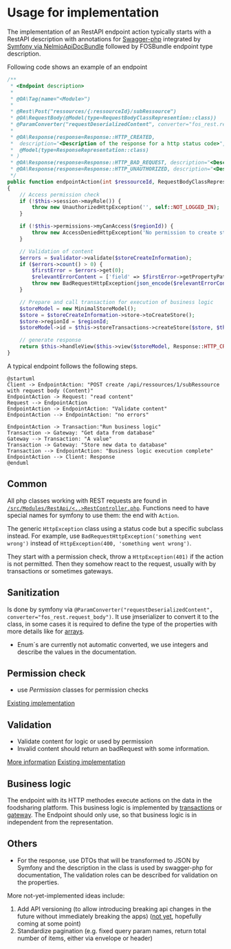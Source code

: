 # Usage for implementation

The implementation of an RestAPI endpoint action typically starts with a RestAPI description with annotations for [Swagger-php](http://zircote.github.io/swagger-php/) integrated by [Symfony via NelmioApiDocBundle](https://symfony.com/bundles/NelmioApiDocBundle/current/index.html) followed by FOSBundle endpoint type description.

Following code shows an example of an endpoint

~~~php
/**
 * <Endpoint description>
 *
 * @OA\Tag(name="<Module>")
 *
 * @Rest\Post("ressources/{:ressourceId}/subRessource")
 * @OA\RequestBody(@Model(type=RequestBodyClassRepresention::class))
 * @ParamConverter("requestDeserializedContent", converter="fos_rest.request_body")
 *
 * @OA\Response(response=Response::HTTP_CREATED,
 *	description="<Description of the response for a http status code>",
 *  @Model(type=ResponseRepresentation::class)
 * )
 * @OA\Response(response=Response::HTTP_BAD_REQUEST, description="<Description of the response for a http status code>")
 * @OA\Response(response=Response::HTTP_UNAUTHORIZED, description="<Description of the response for a http status code>")
 */
public function endpointAction(int $ressourceId, RequestBodyClassRepresention $requestDeserializedContent, ValidatorInterface $validator): Response
{
    // Access permission check
    if (!$this->session->mayRole()) {
        throw new UnauthorizedHttpException('', self::NOT_LOGGED_IN);
    }

    if (!$this->permissions->myCanAccess($regionId)) {
        throw new AccessDeniedHttpException('No permission to create store for this region');
    }

    // Validation of content
    $errors = $validator->validate($storeCreateInformation);
    if ($errors->count() > 0) {
        $firstError = $errors->get(0);
        $relevantErrorContent = ['field' => $firstError->getPropertyPath(), 'message' => $firstError->getMessage()];
        throw new BadRequestHttpException(json_encode($relevantErrorContent));
    }

    // Prepare and call transaction for execution of business logic
    $storeModel = new MinimalStoreModel();
    $store = $storeCreateInformation->store->toCreateStore();
    $store->regionId = $regionId;
    $storeModel->id = $this->storeTransactions->createStore($store, $this->session->id(), $storeCreateInformation->firstPost);

    // generate response
    return $this->handleView($this->view($storeModel, Response::HTTP_CREATED));
}
~~~


A typical endpoint follows the following steps.

~~~plantuml
@startuml
Client -> EndpointAction: "POST create /api/ressources/1/subRessource with request body (Content)"
EndpointAction -> Request: "read content"
Request --> EndpointAction
EndpointAction -> EndpointAction: "Validate content"
EndpointAction --> EndpointAction: "no errors"

EndpointAction -> Transaction:"Run business logic"
Transaction -> Gateway: "Get data from database"
Gateway --> Transaction: "A value"
Transaction -> Gateway: "Store new data to database"
Transaction --> EndpointAction: "Business logic execution complete"
EndpointAction --> Client: Response
@enduml
~~~

## Common

All php classes working with REST requests are found in [`/src/Modules/RestApi/<..>RestController.php`](https://symfony.com/doc/current/controller.html).
Functions need to have special names for symfony to use them: the end with `Action`.

The generic `HttpException` class using a status code but a specific subclass instead. 
For example, use `BadRequestHttpException('something went wrong')` instead of `HttpException(400, 'something went wrong')`. 

They start with a permission check, throw a `HttpException(401)` if the action is not permitted.
Then they somehow react to the request, usually with by transactions or sometimes gateways.

## Sanitization

Is done by symfony via  `@ParamConverter("requestDeserializedContent", converter="fos_rest.request_body")`. 
It use jmserializer to convert it to the class, in some cases it is required to define the type of the properties with more details like for [arrays](https://gitlab.com/foodsharing-dev/foodsharing/-/merge_requests/2515/diffs#50bfc7418e3eddef50cf90b4f240ee833a9f509f_0_196).

- Enum´s are currently not automatic converted, we use integers and describe the values in the documentation.

## Permission check

-  use *Permission* classes for permission checks

[Existing implementation](https://gitlab.com/foodsharing-dev/foodsharing/-/tree/master/src/Permissions)

## Validation

- Validate content for logic or used by permission
- Invalid content should return an badRequest with some information.

[More information](https://symfony.com/doc/current/validation.html)
[Existing implementation](https://gitlab.com/foodsharing-dev/foodsharing/-/tree/master/src/Validator)


## Business logic

The endpoint with its HTTP methodes execute actions on the data in the foodsharing platform.
This business logic is implemented by [transactions](../php/php-transactions.md) or [gateway](../php/php-gateways.md). The Endpoint should only use, so that business logic is in independent from the
representation.

## Others

- For the response, use DTOs that will be transformed to JSON by Symfony and the description in the class is used by swagger-php for documentation, The validation roles can 
  be described for validation on the properties.


More not-yet-implemented ideas include:
1. Add API versioning (to allow introducing breaking api changes in the future without immediately breaking the apps) ([not yet](https://gitlab.com/foodsharing-dev/foodsharing/issues/511#note_173339753), hopefully coming at some point)
1. Standardize pagination (e.g. fixed query param names, return total number of items, either via envelope or header)
